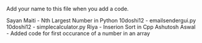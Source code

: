 Add your name to this file when you add a code.

Sayan Maiti - Nth Largest Number in Python
10doshi12 - emailsendergui.py
10doshi12 - simplecalculator.py
Riya - Inserion Sort in Cpp
Ashutosh Aswal - Added code for first occurance of a number in an array
